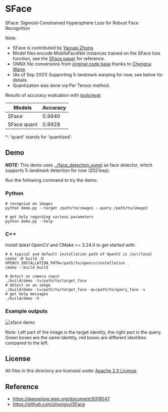 # SFace

SFace: Sigmoid-Constrained Hypersphere Loss for Robust Face Recognition

Note:

- SFace is contributed by [Yaoyao Zhong](https://github.com/zhongyy).
- Model files encode MobileFaceNet instances trained on the SFace loss function, see the [SFace paper](https://arxiv.org/abs/2205.12010) for reference.
- ONNX file conversions from [original code base](https://github.com/zhongyy/SFace) thanks to [Chengrui Wang](https://github.com/crywang).
- (As of Sep 2021) Supporting 5-landmark warping for now, see below for details.
- Quantization was done via Per Tensor method.

Results of accuracy evaluation with [tools/eval](../../tools/eval).

| Models      | Accuracy |
| ----------- | -------- |
| SFace       | 0.9940   |
| SFace quant | 0.9928   |

\*: 'quant' stands for 'quantized'.

## Demo

***NOTE***: This demo uses [../face_detection_yunet](../face_detection_yunet) as face detector, which supports 5-landmark detection for now (2021sep).

Run the following command to try the demo:

### Python
```shell
# recognize on images
python demo.py --target /path/to/image1 --query /path/to/image2

# get help regarding various parameters
python demo.py --help
```

### C++
Install latest OpenCV and CMake >= 3.24.0 to get started with:

```shell
# A typical and default installation path of OpenCV is /usr/local
cmake -B build -D OPENCV_INSTALLATION_PATH=/path/to/opencv/installation .
cmake --build build

# detect on camera input
./build/demo -t=/path/to/target_face
# detect on an image
./build/demo -t=/path/to/target_face -q=/path/to/query_face -v
# get help messages
./build/demo -h
```

### Example outputs

![sface demo](./example_outputs/demo.jpg)

Note: Left part of the image is the target identity, the right part is the query. Green boxes are the same identity, red boxes are different identities compared to the left.

## License

All files in this directory are licensed under [Apache 2.0 License](./LICENSE).

## Reference

- https://ieeexplore.ieee.org/document/9318547
- https://github.com/zhongyy/SFace
